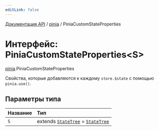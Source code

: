 ```yaml
---
editLink: false
---
```


[Документация API](../index.md) / [pinia](../modules/pinia.md) / PiniaCustomStateProperties

# Интерфейс: PiniaCustomStateProperties\<S\>

[pinia](../modules/pinia.md).PiniaCustomStateProperties

Свойства, которые добавляются к каждому `store.$state` с помощью `pinia.use()`.

## Параметры типа

| Название | Тип                                                                                                 |
| :------- | :-------------------------------------------------------------------------------------------------- |
| `S`      | extends [`StateTree`](../modules/pinia.md#StateTree) = [`StateTree`](../modules/pinia.md#StateTree) |
